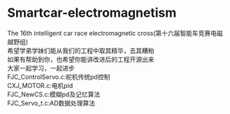 # Smartcar-electromagnetism
The 16th intelligent car race electromagnetic cross(第十六届智能车竞赛电磁越野组)     
希望学弟学妹们能从我们的工程中取其精华，去其糟粕   
如果有帮助到你，也希望你能讲改进后的工程开源出来   
大家一起学习，一起进步      
FJC_ControlServo.c:舵机传统pd控制    
CXJ_MOTOR.c:电机pid   
FJC_NewCS.c:模糊pd及记忆算法    
FJC_Servo_t.c:AD数据处理算法    
